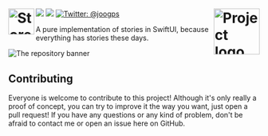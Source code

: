 <h1>
  <img align="left" alt="Storees" src="../assets/Logo.png" height=52>
  <img align="right" alt="Project logo" src="../assets/Icon-display.png" height=92px>
</h1>

<p>
    <img src="https://img.shields.io/badge/iOS-14.0+-blue.svg" />
    <img src="https://img.shields.io/badge/-SwiftUI-red.svg" />
    <a href="https://twitter.com/joogps">
        <img src="https://img.shields.io/badge/Contact-@joogps-lightgrey.svg?style=social&logo=twitter" alt="Twitter: @joogps" />
    </a>
</p>

A pure implementation of stories in SwiftUI, because everything has stories these days.

![The repository banner](../assets/Banner.png)

## Contributing

Everyone is welcome to contribute to this project! Although it's only really a proof of concept, you can try to improve it the way you want, just open a pull request! If you have any questions or any kind of problem, don't be afraid to contact me or open an issue here on GitHub.
